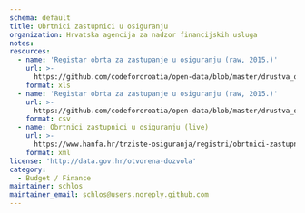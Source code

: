 ```yaml
---
schema: default
title: Obrtnici zastupnici u osiguranju
organization: Hrvatska agencija za nadzor financijskih usluga
notes:
resources:
  - name: 'Registar obrta za zastupanje u osiguranju (raw, 2015.)'
    url: >-
      https://github.com/codeforcroatia/open-data/blob/master/drustva_osiguranje_reosiguranje/Registar%20obrta%20za%20zastupanje%20u%20osiguranju.xlsx
    format: xls
  - name: 'Registar obrta za zastupanje u osiguranju (raw, 2015.)'
    url: >-
      https://github.com/codeforcroatia/open-data/blob/master/drustva_osiguranje_reosiguranje/Registar%20obrta%20za%20zastupanje%20u%20osiguranju.csv
    format: csv
  - name: Obrtnici zastupnici u osiguranju (live)
    url: >-
      https://www.hanfa.hr/trziste-osiguranja/registri/obrtnici-zastupnici-u-osiguranju/getxml
    format: xml
license: 'http://data.gov.hr/otvorena-dozvola'
category:
  - Budget / Finance
maintainer: schlos
maintainer_email: schlos@users.noreply.github.com
---
```

